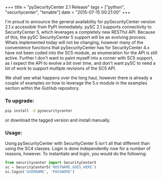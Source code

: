 +++
title = "pySecurityCenter 2.1 Release"
tags = ["python", "securitycenter", "tenable"]
date = "2015-07-15 00:21:00"
+++

I'm proud to announce the general availability for pySecurityCenter version 2.1.x accessible from PyPI immediately.  pySC 2.1 supports connectivity to SecurityCenter 5, which leverages a completely new RESTful API.  Because of this, the pySC SecurityCenter 5 support will be an evolving process.  Whats implemented today will not be changing, however many of the convenience functions that pySecurityCenter has for SecurityCenter 4.x have not been coded into the SC5 module, as enumeration for the API is still active.  Further I don't want to paint myself into a corner with SC5 support, as I expect the API to evolve a bit over time, and don't want pySC to need a lot of work to support multiple revisions of the SC5 API.

We shall see what happens over the long haul, however there is already a couple of examples on how to leverage the 5.x module in the examples section within the GutHub repository.

### To upgrade:

```bash
pip install -U pysecuritycenter
```

or download the tagged version and install manually.

### Usage:

Using pySecurityCenter with SecurityCenter 5 isn't all that different than using the SC4 classes.  Login is done independently now for a number of reasons, however.  To instantiate and login, you would do the following:

```python
from securitycenter import SecurityCenter5
sc = SecurityCenter5('HOSTNAME_GOES_HERE')
sc.login('USERNAME', 'PASSWORD')
```